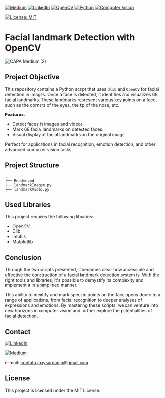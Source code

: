 
[![Medium](https://img.shields.io/badge/Medium-%23000000.svg?style=for-the-badge&logo=Medium&logoColor=white)](https://medium.com/@jonysarcanjo) [![LinkedIn](https://img.shields.io/badge/LinkedIn-blue?style=for-the-badge&logo=linkedin&labelColor=blue)](https://www.linkedin.com/in/jonysarcanjo/) [![OpenCV](https://img.shields.io/badge/OpenCV-green?style=for-the-badge&logo=opencv&logoColor=white)](https://opencv.org/) [![Python](https://img.shields.io/badge/Python-blue?style=for-the-badge&logo=python&logoColor=white)](https://www.python.org/) [![Computer Vision](https://img.shields.io/badge/Computer%20Vision-%23000000?style=for-the-badge&logo=data:image/png;base64,iVBORw0KGgoAAAANSUhEUgAAABAAAAAQCAYAAAAf8/9hAAAAWElEQVQ4T2NkIAoYf/58+Q8YRiQRMyAaMgPjEGMEAzMDI8RAbGgYGBgEGMEIiAyNAAYxAyMDI8RAbGgYJoNjYGBgYBBlZmZmoIJRYPj/8+fPf2HkYGBgAADJAxMFtDq5TAAAAABJRU5ErkJggg==&logoColor=white)](YOUR_LINK_HERE)



[![License: MIT](https://img.shields.io/badge/License-MIT-yellow.svg)](https://opensource.org/licenses/MIT)
# Facial landmark Detection with OpenCV

![CAPA Medium (2)](https://github.com/JonysArcanjo/Facial_landmark_Detection_with_OpenCV/assets/48812740/1dcf2dee-902b-40cd-a16e-ff97918397fc)


## Project Objective
This repository contains a Python script that uses `dlib` and `OpenCV` for facial detection in images. Once a face is detected, it identifies and visualizes 68 facial landmarks. These landmarks represent various key points on a face, such as the corners of the eyes, the tip of the nose, etc. 

**Features**:
- Detect faces in images and videos.
- Mark 68 facial landmarks on detected faces.
- Visual display of facial landmarks on the original image.

Perfect for applications in facial recognition, emotion detection, and other advanced computer vision tasks.

## Project Structure

```
.
├── Readme.md
├── landmarkImagem.py
├── landmarkVideo.py

```


## Used Libraries

This project requires the following libraries:

- OpenCV
- Dlib
- imutils
- Matplotlib

## Conclusion

Through the two scripts presented, it becomes clear how accessible and effective the construction of a facial landmark detection system is. With the right tools and libraries, it's possible to demystify its complexity and implement it in a simplified manner. 

This ability to identify and mark specific points on the face opens doors to a range of applications, from facial recognition to deeper analyses of expressions and emotions. By mastering these scripts, we can venture into new horizons in computer vision and further explore the potentialities of facial detection.

## Contact
[![LinkedIn](https://img.icons8.com/color/32/000000/linkedin.png)](https://www.linkedin.com/in/jonysarcanjo/)

[![Medium](https://img.icons8.com/color/32/000000/medium-logo.png)](https://medium.com/@jonysarcanjo)

e-mail: contato.jonysarcanjo@gmail.com


## License

This project is licensed under the MIT License.

